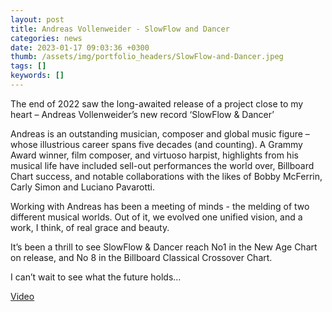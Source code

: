 ```yaml
---
layout: post
title: Andreas Vollenweider - SlowFlow and Dancer
categories: news 
date: 2023-01-17 09:03:36 +0300
thumb: /assets/img/portfolio_headers/SlowFlow-and-Dancer.jpeg
tags: []
keywords: [] 
---
```


The end of 2022 saw the long-awaited release of a project close to my heart – Andreas Vollenweider’s new record ‘SlowFlow & Dancer’ 

Andreas is an outstanding musician, composer and global music figure – whose illustrious career spans five decades (and counting). A Grammy Award winner, film composer, and virtuoso harpist, highlights from his musical life have included sell-out performances the world over, Billboard Chart success, and notable collaborations with the likes of Bobby McFerrin, Carly Simon and Luciano Pavarotti.

Working with Andreas has been a meeting of minds - the melding of two different musical worlds. Out of it, we evolved one unified vision, and a work, I think, of real grace and beauty.  

It’s been a thrill to see SlowFlow & Dancer reach No1 in the New Age Chart on release, and No 8 in the Billboard Classical Crossover Chart. 

I can’t wait to see what the future holds…

[Video](https://www.youtube.com/watch?v=tIw15qFR6ck&t=11s)


